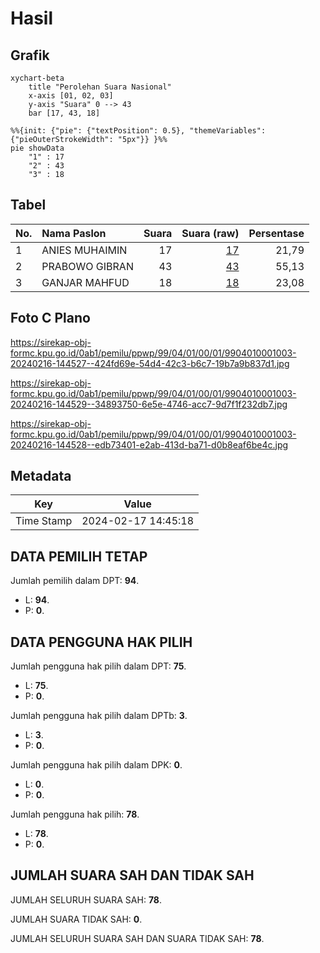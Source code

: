 # Hasil

## Grafik

```mermaid
xychart-beta
    title "Perolehan Suara Nasional"
    x-axis [01, 02, 03]
    y-axis "Suara" 0 --> 43
    bar [17, 43, 18]
```

```mermaid
%%{init: {"pie": {"textPosition": 0.5}, "themeVariables": {"pieOuterStrokeWidth": "5px"}} }%%
pie showData
    "1" : 17
    "2" : 43
    "3" : 18
```

## Tabel

| No. | Nama Paslon    | Suara | Suara (raw) | Persentase |
|:--- |:-------------- | -----:| -----------:| ----------:|
| 1   | ANIES MUHAIMIN | 17    | [17][p-1]   | 21,79      |
| 2   | PRABOWO GIBRAN | 43    | [43][p-2]   | 55,13      |
| 3   | GANJAR MAHFUD  | 18    | [18][p-3]   | 23,08      |


[p-1]: https://github.com/gigit-pemilu/pemilu-2024/blob/main/pilpres/hitung-suara/sub/99-luar-negeri/sub/04-alger-aljazair/sub/01-alger-aljazair/sub/0001-alger-aljazair/sub/003-ksk-001/sub/paslon-1.txt
[p-2]: https://github.com/gigit-pemilu/pemilu-2024/blob/main/pilpres/hitung-suara/sub/99-luar-negeri/sub/04-alger-aljazair/sub/01-alger-aljazair/sub/0001-alger-aljazair/sub/003-ksk-001/sub/paslon-2.txt
[p-3]: https://github.com/gigit-pemilu/pemilu-2024/blob/main/pilpres/hitung-suara/sub/99-luar-negeri/sub/04-alger-aljazair/sub/01-alger-aljazair/sub/0001-alger-aljazair/sub/003-ksk-001/sub/paslon-3.txt

## Foto C Plano

https://sirekap-obj-formc.kpu.go.id/0ab1/pemilu/ppwp/99/04/01/00/01/9904010001003-20240216-144527--424fd69e-54d4-42c3-b6c7-19b7a9b837d1.jpg

https://sirekap-obj-formc.kpu.go.id/0ab1/pemilu/ppwp/99/04/01/00/01/9904010001003-20240216-144529--34893750-6e5e-4746-acc7-9d7f1f232db7.jpg

https://sirekap-obj-formc.kpu.go.id/0ab1/pemilu/ppwp/99/04/01/00/01/9904010001003-20240216-144528--edb73401-e2ab-413d-ba71-d0b8eaf6be4c.jpg


## Metadata

| Key        | Value               |
| ---------- | ------------------- |
| Time Stamp | 2024-02-17 14:45:18 |


## DATA PEMILIH TETAP

Jumlah pemilih dalam DPT: **94**.
 * L: **94**.
 * P: **0**.

## DATA PENGGUNA HAK PILIH

Jumlah pengguna hak pilih dalam DPT: **75**.
 * L: **75**.
 * P: **0**.

Jumlah pengguna hak pilih dalam DPTb: **3**.
 * L: **3**.
 * P: **0**.

Jumlah pengguna hak pilih dalam DPK: **0**.
 * L: **0**.
 * P: **0**.

Jumlah pengguna hak pilih: **78**.
 * L: **78**.
 * P: **0**.

## JUMLAH SUARA SAH DAN TIDAK SAH

JUMLAH SELURUH SUARA SAH: **78**.

JUMLAH SUARA TIDAK SAH: **0**.

JUMLAH SELURUH SUARA SAH DAN SUARA TIDAK SAH: **78**.


